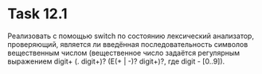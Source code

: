 # Task 12.1
Реализовать с помощью switch по состоянию лексический анализатор, проверяющий, является ли введённая последовательность символов вещественным числом (вещественное число задаётся регулярным выражением digit+ (. digit+)? (E(+ | -)? digit+)?, где digit - [0..9]).